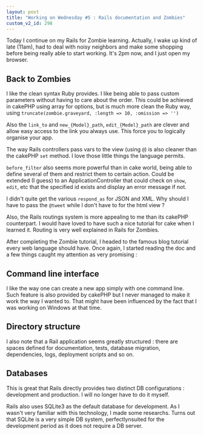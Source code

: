 ```yaml
---
layout: post
title: "Working on Wednesday #5 : Rails documentation and Zombies"
custom_v2_id: 298
---
```


Today I continue on my Rails for Zombie learning. Actually, I wake up kind of
late (11am), had to deal with noisy neighbors and make some shopping before
being really able to start working. It's 2pm now, and I just open my browser.

## Back to Zombies

I like the clean syntax Ruby provides. I like being able to pass custom
parameters without having to care about the order. This could be achieved in
cakePHP using array for options, but is much more clean the Ruby way, using
`truncate(zombie.graveyard, :length => 10, :omission => '')`

Also the `link_to` and `new_{Model}_path`, `edit_{Model}_path` are clever and
allow easy access to the link you always use. This force you to logically
organise your app.

The way Rails controllers pass vars to the view (using `@`) is also cleaner
than the cakePHP `set` method. I love those little things the language
permits.

`before_filter` also seems more powerful than in cake world, being able to
define several of them and restrict them to certain action. Could be extended
(I guess) to an ApplicationController that could check on `show`, `edit`, etc
that the specified id exists and display an error message if not.

I didn't quite get the various `respond_as` for JSON and XML. Why should I
have to pass the `@tweet` while I don't have to for the html view ?

Also, the Rails routings system is more appealing to me than its cakePHP
counterpart. I would have loved to have such a nice tutorial for cake when I
learned it. Routing is very well explained in Rails for Zombies.

After completing the Zombie tutorial, I headed to the famous blog tutorial
every web language should have. Once again, I started reading the doc and a
few things caught my attention as very promising :

## Command line interface

I like the way one can create a new app simply with one command line. Such
feature is also provided by cakePHP but I never managed to make it work the
way I wanted to. That might have been influenced by the fact that I was
working on Windows at that time.

## Directory structure

I also note that a Rail application seems greatly structured : there are
spaces defined for documentation, tests, database migration, dependencies,
logs, deployment scripts and so on.

## Databases

This is great that Rails directly provides two distinct DB configurations :
development and production. I will no longer have to do it myself.

Rails also uses SQLite3 as the default database for development. As I wasn't
very familiar with this technology, I made some researchs. Turns out that
SQLite is a very simple DB system, perfectlynsuited for the development period
as it does not require a DB server.


